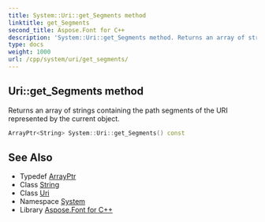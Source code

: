 ```yaml
---
title: System::Uri::get_Segments method
linktitle: get_Segments
second_title: Aspose.Font for C++
description: 'System::Uri::get_Segments method. Returns an array of strings containing the path segments of the URI represented by the current object in C++.'
type: docs
weight: 1000
url: /cpp/system/uri/get_segments/
---
```

## Uri::get_Segments method


Returns an array of strings containing the path segments of the URI represented by the current object.

```cpp
ArrayPtr<String> System::Uri::get_Segments() const
```

## See Also

* Typedef [ArrayPtr](../../arrayptr/)
* Class [String](../../string/)
* Class [Uri](../)
* Namespace [System](../../)
* Library [Aspose.Font for C++](../../../)
